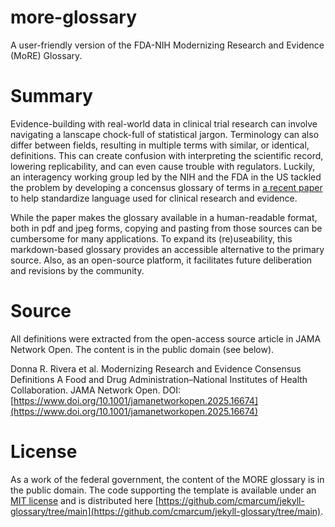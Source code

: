 # more-glossary
A user-friendly version of the FDA-NIH Modernizing Research and Evidence (MoRE) Glossary.

# Summary
Evidence-building with real-world data in clinical trial research can involve navigating a lanscape chock-full of statistical jargon. Terminology can also differ between fields, resulting in multiple terms with similar, or identical, definitions. This can create confusion with interpreting the scientific record, lowering replicability, and can even cause trouble with regulators. Luckily, an interagency working group led by the NIH and the FDA in the US tackled the problem by developing a concensus glossary of terms in [a recent paper](10.1001/jamanetworkopen.2025.16674) to help standardize language used for clinical research and evidence. 

While the paper makes the glossary available in a human-readable format, both in pdf and jpeg forms, copying and pasting from those sources can be cumbersome for many applications. To expand its (re)useability, this markdown-based glossary provides an accessible alternative to the primary source. Also, as an open-source platform, it facilitates future deliberation and revisions by the community.

# Source
All definitions were extracted from the open-access source article in JAMA Network Open. The content is in the public domain (see below).

Donna R. Rivera et al. Modernizing Research and Evidence Consensus Definitions
A Food and Drug Administration–National Institutes of Health Collaboration. JAMA Network Open. DOI:
[https://www.doi.org/10.1001/jamanetworkopen.2025.16674](https://www.doi.org/10.1001/jamanetworkopen.2025.16674)

# License
As a work of the federal government, the content of the MORE glossary is in the public domain. The code supporting the template is available under an [MIT license](License) and is distributed here [https://github.com/cmarcum/jekyll-glossary/tree/main](https://github.com/cmarcum/jekyll-glossary/tree/main).
